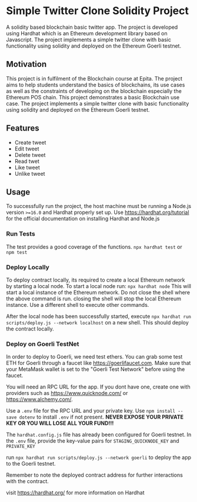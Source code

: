 # Simple Twitter Clone Solidity Project
A solidity based blockchain basic twitter app. The project is developed using Hardhat which is an Ethereum development library based on Javascript. The project implements a simple twitter clone with basic functionality using solidity and deployed on the Ethereum Goerli testnet.

## Motivation
This project is in fulfilment of the Blockchain course at Epita. The project aims to help students understand the basics of blockchains, its use cases as well as the constraints of developing on the blockchain especially the Ethereum POS chain. 
This project demonstrates a basic Blockchain use case. The project implements a simple twitter clone with basic functionality using solidity and deployed on the Ethereum Goerli testnet. 

## Features
* Create tweet
* Edit tweet
* Delete tweet
* Read twet
* Like tweet
* Unlike tweet

## Usage
To successfully run the project, the host machine must be running a Node.js version `>=16.0` and Hardhat properly set up. 
Use https://hardhat.org/tutorial for the official documentation on installing Hardhat and Node.js

### Run Tests
The test provides a good coverage of the functions. 
```npx hardhat test```
or 
```npm test```

### Deploy Locally
To deploy contract locally, its required to create a local Ethereum network by starting a local node.
To start a local node run:
```npx hardhat node```
This will start a local instance of the Ethereum network. Do not close the shell where the above command is run. closing the shell will stop the local Ethereum instance. Use a different shell to execute other commands.

After the local node has been successfully started, execute `npx hardhat run scripts/deploy.js --network localhost` on a new shell.
This should deploy the contract locally. 

### Deploy on Goerli TestNet
In order to deploy to Goerli, we need test ethers. You can grab some test ETH for Goerli through a faucet like https://goerlifaucet.com. Make sure that your MetaMask wallet is set to the "Goerli Test Network" before using the faucet.

You will need an RPC URL for the app. If you dont have one, create one with providers such as https://www.quicknode.com/ or https://www.alchemy.com/.

Use a `.env` file for the RPC URL and your private key. Use ```npm install --save dotenv``` to install `.env` if not present. 
<b>NEVER EXPOSE YOUR PRIVATE KEY OR YOU WILL LOSE ALL YOUR FUND!!!</b>

The `hardhat.config.js` file has already been configured for Goerli testnet. 
In the `.env` file, provide the key-value pairs for `STAGING_QUICKNODE_KEY` and `PRIVATE_KEY`

run ```npx hardhat run scripts/deploy.js --network goerli``` to deploy the app to the Goerli testnet. 

Remember to note the deployed contract address for further interactions with the contract. 

visit https://hardhat.org/ for more information on Hardhat
